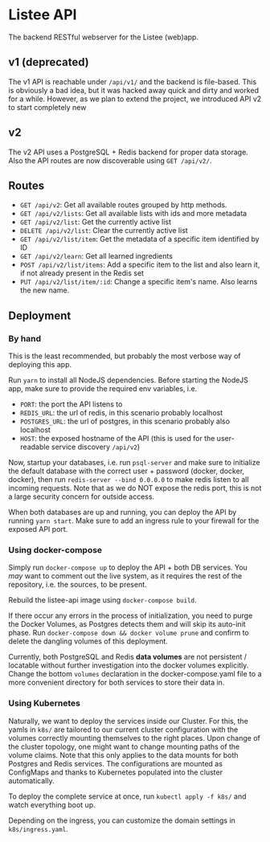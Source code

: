 # Listee API

The backend RESTful webserver for the Listee (web)app. 

## v1 (deprecated)

The v1 API is reachable under `/api/v1/` and the backend is file-based. This is obviously a bad idea, but it was hacked
away quick and dirty and worked for a while. However, as we plan to extend the project, we introduced API v2 to start
completely new

## v2

The v2 API uses a PostgreSQL + Redis backend for proper data storage. Also the API routes are now discoverable using
`GET /api/v2/`.

## Routes

- `GET /api/v2`: Get all available routes grouped by http methods.
- `GET /api/v2/lists`: Get all available lists with ids and more metadata
- `GET /api/v2/list`: Get the currently active list
- `DELETE /api/v2/list`: Clear the currently active list
- `GET /api/v2/list/item`: Get the metadata of a specific item identified by ID
- `GET /api/v2/learn`: Get all learned ingredients
- `POST /api/v2/list/items`: Add a specific item to the list and also learn it, if not already present in the Redis set
- `PUT /api/v2/list/item/:id`: Change a specific item's name. Also learns the new name.

## Deployment

### By hand

This is the least recommended, but probably the most verbose way of deploying this app.

Run `yarn` to install all NodeJS dependencies. Before starting the NodeJS app, make sure to provide the required env
variables, i.e.

- `PORT`: the port the API listens to
- `REDIS_URL`: the url of redis, in this scenario probably localhost
- `POSTGRES_URL`: the url of postgres, in this scenario probably also localhost
- `HOST`: the exposed hostname of the API (this is used for the user-readable service discovery `/api/v2`)

Now, startup your databases, i.e. run `psql-server` and make sure to initialize the default database with the correct
user + password (docker, docker, docker), then run `redis-server --bind 0.0.0.0` to make redis listen to all incoming
requests. Note that as we do NOT expose the redis port, this is not a large security concern for outside access.

When both databases are up and running, you can deploy the API by running `yarn start`. Make sure to add an ingress rule
to your firewall for the exposed API port.

### Using docker-compose

Simply run `docker-compose up` to deploy the API + both DB services. You *may* want to comment out the live system, as
it requires the rest of the repository, i.e. the sources, to be present.

Rebuild the listee-api image using `docker-compose build`. 

If there occur any errors in the process of initialization, you need to purge the Docker Volumes, as Postgres detects
them and will skip its auto-init phase. Run `docker-compose down && docker volume prune` and confirm to delete the
dangling volumes of this deployment.

Currently, both PostgreSQL and Redis **data volumes** are not persistent / locatable without further investigation into
the docker volumes explicitly. Change the bottom `volumes` declaration in the docker-compose.yaml file to a more
convenient directory for both services to store their data in.

### Using Kubernetes

Naturally, we want to deploy the services inside our Cluster. For this, the yamls in `k8s/` are tailored to our current
cluster configuration with the volumes correctly mounting themselves to the right places. Upon change of the cluster
topology, one might want to change mounting paths of the volume claims. Note that this only applies to the data mounts
for both Postgres and Redis services. The configurations are mounted as ConfigMaps and thanks to Kubernetes populated
into the cluster automatically.

To deploy the complete service at once, run `kubectl apply -f k8s/` and watch everything boot up. 

Depending on the ingress, you can customize the domain settings in `k8s/ingress.yaml`.